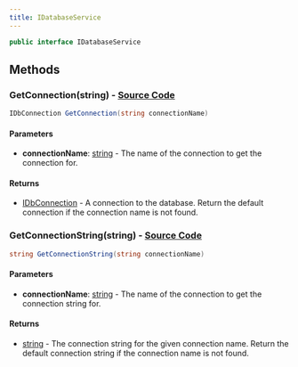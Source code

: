 ```yaml
---
title: IDatabaseService
---
```


```csharp
public interface IDatabaseService
```

## Methods

### **GetConnection(string)** - [Source Code](https://github.com/swiftly-solution/swiftlys2/blob/main/managed/src/SwiftlyS2.Shared/Modules/Database/IDatabaseService.cs#L19)

```csharp
IDbConnection GetConnection(string connectionName)
```

#### Parameters

- **connectionName**: [string](https://learn.microsoft.com/dotnet/api/system.string) - The name of the connection to get the connection for.

#### Returns

- [IDbConnection](https://learn.microsoft.com/dotnet/api/system.data.idbconnection) - A connection to the database. Return the default connection if the connection name is not found.

### **GetConnectionString(string)** - [Source Code](https://github.com/swiftly-solution/swiftlys2/blob/main/managed/src/SwiftlyS2.Shared/Modules/Database/IDatabaseService.cs#L12)

```csharp
string GetConnectionString(string connectionName)
```

#### Parameters

- **connectionName**: [string](https://learn.microsoft.com/dotnet/api/system.string) - The name of the connection to get the connection string for.

#### Returns

- [string](https://learn.microsoft.com/dotnet/api/system.string) - The connection string for the given connection name. Return the default connection string if the connection name is not found.

